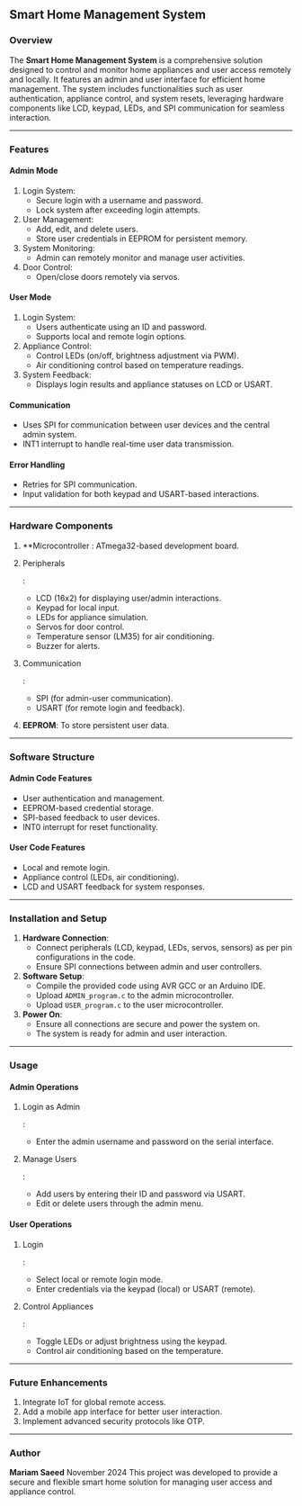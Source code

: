 ## Smart Home Management System

### Overview

The **Smart Home Management System** is a comprehensive solution designed to control and monitor home appliances and user access remotely and locally. It features an admin and user interface for efficient home management. The system includes functionalities such as user authentication, appliance control, and system resets, leveraging hardware components like   LCD, keypad, LEDs, and SPI communication for seamless interaction.

------

### Features

#### **Admin Mode**

1. Login System:
   - Secure login with a username and password.
   - Lock system after exceeding login attempts.
2. User Management:
   - Add, edit, and delete users.
   - Store user credentials in EEPROM for persistent memory.
3. System Monitoring:
   - Admin can remotely monitor and manage user activities.
4. Door Control:
   - Open/close doors remotely via servos.

#### **User Mode**

1. Login System:
   - Users authenticate using an ID and password.
   - Supports local and remote login options.
2. Appliance Control:
   - Control LEDs (on/off, brightness adjustment via PWM).
   - Air conditioning control based on temperature readings.
3. System Feedback:
   - Displays login results and appliance statuses on LCD or USART.

#### **Communication**

- Uses SPI for communication between user devices and the central admin system.
- INT1 interrupt to handle real-time user data transmission.

#### **Error Handling**

- Retries for SPI communication.
- Input validation for both keypad and USART-based interactions.

------

### Hardware Components

1. **Microcontroller : ATmega32-based development board.

2. Peripherals

   :

   - LCD (16x2) for displaying user/admin interactions.
   - Keypad for local input.
   - LEDs for appliance simulation.
   - Servos for door control.
   - Temperature sensor (LM35) for air conditioning.
   - Buzzer for alerts.

3. Communication

   :

   - SPI (for admin-user communication).
   - USART (for remote login and feedback).

4. **EEPROM**: To store persistent user data.

------

### Software Structure

#### **Admin Code Features**

- User authentication and management.
- EEPROM-based credential storage.
- SPI-based feedback to user devices.
- INT0 interrupt for reset functionality.

#### **User Code Features**

- Local and remote login.
- Appliance control (LEDs, air conditioning).
- LCD and USART feedback for system responses.

------

### Installation and Setup

1. **Hardware Connection**:
   - Connect peripherals (LCD, keypad, LEDs, servos, sensors) as per pin configurations in the code.
   - Ensure SPI connections between admin and user controllers.
2. **Software Setup**:
   - Compile the provided code using AVR GCC or an Arduino IDE.
   - Upload `ADMIN_program.c` to the admin microcontroller.
   - Upload `USER_program.c` to the user microcontroller.
3. **Power On**:
   - Ensure all connections are secure and power the system on.
   - The system is ready for admin and user interaction.

------

### Usage

#### **Admin Operations**

1. Login as Admin

   :

   - Enter the admin username and password on the serial interface.

2. Manage Users

   :

   - Add users by entering their ID and password via USART.
   - Edit or delete users through the admin menu.

#### **User Operations**

1. Login

   :

   - Select local or remote login mode.
   - Enter credentials via the keypad (local) or USART (remote).

2. Control Appliances

   :

   - Toggle LEDs or adjust brightness using the keypad.
   - Control air conditioning based on the temperature.

------

### Future Enhancements

1. Integrate IoT for global remote access.
2. Add a mobile app interface for better user interaction.
3. Implement advanced security protocols like OTP.

------

### Author

**Mariam Saeed**
 November 2024
 This project was developed to provide a secure and flexible smart home solution for managing user access and appliance control.